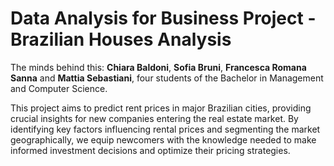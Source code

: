 # Data Analysis for Business Project - Brazilian Houses Analysis

The minds behind this: **Chiara Baldoni**, **Sofia Bruni**, **Francesca Romana Sanna** and **Mattia Sebastiani**, four students of the Bachelor in Management and Computer Science.

This project aims to predict rent prices in major Brazilian cities, providing crucial insights for new companies entering the real estate market. By identifying key factors influencing rental prices and segmenting the market geographically, we equip newcomers with the knowledge needed to make informed investment decisions and optimize their pricing strategies.
